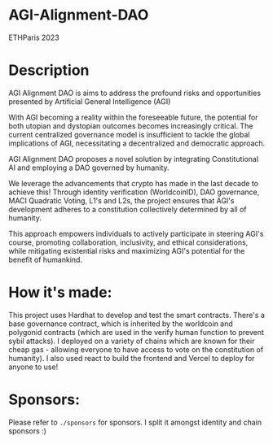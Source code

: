 # AGI-Alignment-DAO
ETHParis 2023

# Description
AGI Alignment DAO is aims to address the profound risks and opportunities presented by Artificial General Intelligence (AGI)

With AGI becoming a reality within the foreseeable future, the potential for both utopian and dystopian outcomes becomes increasingly critical. The current centralized governance model is insufficient to tackle the global implications of AGI, necessitating a decentralized and democratic approach.

AGI Alignment DAO proposes a novel solution by integrating Constitutional AI and employing a DAO governed by humanity.

We leverage the advancements that crypto has made in the last decade to achieve this! Through identity verification (WorldcoinID), DAO governance, MACI Quadratic Voting, L1's and L2s, the project ensures that AGI's development adheres to a constitution collectively determined by all of humanity.

This approach empowers individuals to actively participate in steering AGI's course, promoting collaboration, inclusivity, and ethical considerations, while mitigating existential risks and maximizing AGI's potential for the benefit of humankind.

# How it's made:
This project uses Hardhat to develop and test the smart contracts. There's a base governance contract, which is inherited by the worldcoin and polygonid contracts (which are used in the verify human function to prevent sybil attacks). I deployed on a variety of chains which are known for their cheap gas - allowing everyone to have access to vote on the constitution of humanity). I also used react to build the frontend and Vercel to deploy for anyone to use!

# Sponsors:
Please refer to `./sponsors` for sponsors. I split it amongst identity and chain sponsors :)